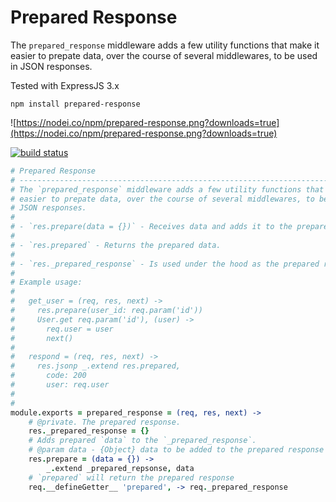 # Prepared Response

The `prepared_response` middleware adds a few utility functions that make it
easier to prepate data, over the course of several middlewares, to be used in
JSON responses.

Tested with ExpressJS 3.x

```
npm install prepared-response
```

![https://nodei.co/npm/prepared-response.png?downloads=true](https://nodei.co/npm/prepared-response.png?downloads=true)

[![build status](https://secure.travis-ci.org/Radagaisus/prepared-response.png)](http://travis-ci.org/Radagaisus/prepared-response)


```coffee
# Prepared Response
# -----------------------------------------------------------------------------------
# The `prepared_response` middleware adds a few utility functions that make it
# easier to prepate data, over the course of several middlewares, to be used in
# JSON responses.
# 
# - `res.prepare(data = {})` - Receives data and adds it to the prepared response.
# 
# - `res.prepared` - Returns the prepared data.
# 
# - `res._prepared_response` - Is used under the hood as the prepared response.
# 
# Example usage:
# 
#   get_user = (req, res, next) ->
#     res.prepare(user_id: req.param('id'))
#     User.get req.param('id'), (user) ->
#       req.user = user
#       next()
#   
#   respond = (req, res, next) ->
#     res.jsonp _.extend res.prepared,
#       code: 200
#       user: req.user
# 
#
module.exports = prepared_response = (req, res, next) ->
	# @private. The prepared response.
	res._prepared_response = {}
	# Adds prepared `data` to the `_prepared_response`.
	# @param data - {Object} data to be added to the prepared response
	res.prepare = (data = {}) ->
		_.extend _prepared_repsonse, data
	# `prepared` will return the prepared response
	req.__defineGetter__ 'prepared', -> req._prepared_response
```